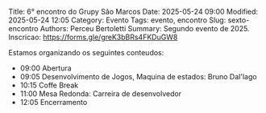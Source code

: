 Title: 6° encontro do Grupy São Marcos
Date: 2025-05-24 09:00
Modified: 2025-05-24 12:05
Category: Evento
Tags: evento, encontro
Slug: sexto-encontro
Authors: Perceu Bertoletti
Summary: Segundo evento de 2025.
Inscricao: https://forms.gle/greK3bBRs4FKDuGW8

Estamos organizando os seguintes conteudos:

 - 09:00 Abertura
 - 09:05 Desenvolvimento de Jogos, Maquina de estados: Bruno Dal'lago
 - 10:15 Coffe Break
 - 11:00 Mesa Redonda: Carreira de desenvolvedor
 - 12:05 Encerramento
